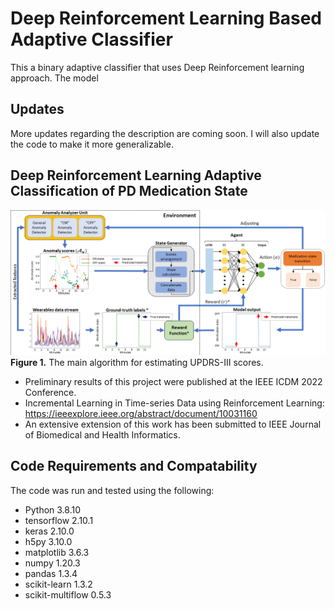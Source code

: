 # Deep Reinforcement Learning Based Adaptive Classifier
This a binary adaptive classifier that uses Deep Reinforcement learning approach. The model



## Updates
More updates regarding the description are coming soon. I will also update the code to make it more generalizable.


## Deep Reinforcement Learning Adaptive Classification of PD Medication State
![](figures/figure_rl_structure.png)
**Figure 1.** The main algorithm for estimating UPDRS-III scores.

- Preliminary results of this project were published at the IEEE ICDM 2022 Conference.
- Incremental Learning in Time-series Data using Reinforcement Learning: https://ieeexplore.ieee.org/abstract/document/10031160
- An extensive extension of this work has been submitted to IEEE Journal of Biomedical and Health Informatics.


## Code Requirements and Compatability
The code was run and tested using the following:
- Python			3.8.10
- tensorflow		2.10.1
- keras				2.10.0
- h5py				3.10.0
- matplotlib		3.6.3
- numpy				1.20.3
- pandas			1.3.4
- scikit-learn		1.3.2
- scikit-multiflow	0.5.3






